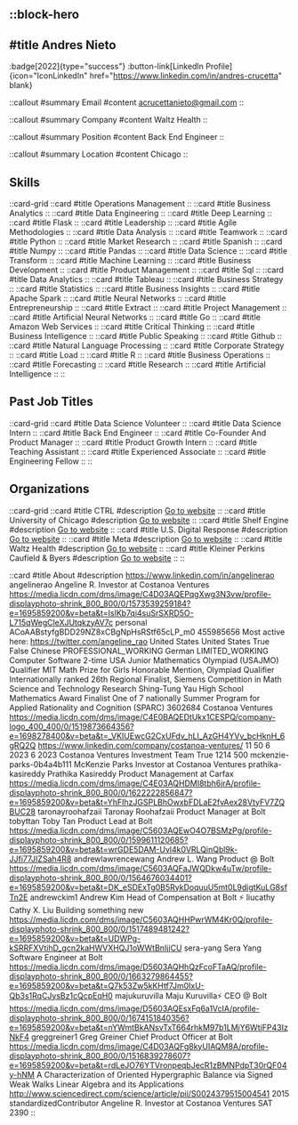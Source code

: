 ::block-hero
---
#title
Andres Nieto
---

:badge[2022]{type="success"}
:button-link[LinkedIn Profile]{icon="IconLinkedIn" href="https://www.linkedin.com/in/andres-crucetta" blank}

::callout
#summary
Email
#content
acrucettanieto@gmail.com
::

::callout
#summary
Company
#content
Waltz Health
::

::callout
#summary
Position
#content
Back End Engineer
::

::callout
#summary
Location
#content
Chicago
::

## Skills
::card-grid
::card
#title
Operations Management
::
::card
#title
Business Analytics
::
::card
#title
Data Engineering
::
::card
#title
Deep Learning
::
::card
#title
Flask
::
::card
#title
Leadership
::
::card
#title
Agile Methodologies
::
::card
#title
Data Analysis
::
::card
#title
Teamwork
::
::card
#title
Python
::
::card
#title
Market Research
::
::card
#title
Spanish
::
::card
#title
Numpy
::
::card
#title
Pandas
::
::card
#title
Data Science
::
::card
#title
Transform
::
::card
#title
Machine Learning
::
::card
#title
Business Development
::
::card
#title
Product Management
::
::card
#title
Sql
::
::card
#title
Data Analytics
::
::card
#title
Tableau
::
::card
#title
Business Strategy
::
::card
#title
Statistics
::
::card
#title
Business Insights
::
::card
#title
Apache Spark
::
::card
#title
Neural Networks
::
::card
#title
Entrepreneurship
::
::card
#title
Extract
::
::card
#title
Project Management
::
::card
#title
Artificial Neural Networks
::
::card
#title
Go
::
::card
#title
Amazon Web Services
::
::card
#title
Critical Thinking
::
::card
#title
Business Intelligence
::
::card
#title
Public Speaking
::
::card
#title
Github
::
::card
#title
Natural Language Processing
::
::card
#title
Corporate Strategy
::
::card
#title
Load
::
::card
#title
R
::
::card
#title
Business Operations
::
::card
#title
Forecasting
::
::card
#title
Research
::
::card
#title
Artificial Intelligence
::
::

## Past Job Titles
::card-grid
::card
#title
Data Science Volunteer
::
::card
#title
Data Science Intern
::
::card
#title
Back End Engineer
::
::card
#title
Co-Founder And Product Manager
::
::card
#title
Product Growth Intern
::
::card
#title
Teaching Assistant
::
::card
#title
Experienced Associate
::
::card
#title
Engineering Fellow
::
::

## Organizations
::card-grid
::card
#title
CTRL
#description
[Go to website](ctrl-tv.com)
::
::card
#title
University of Chicago
#description
[Go to website](uchicago.edu)
::
::card
#title
Shelf Engine
#description
[Go to website](shelfengine.com)
::
::card
#title
U.S. Digital Response
#description
[Go to website](usdigitalresponse.org)
::
::card
#title
Meta
#description
[Go to website](meta.com)
::
::card
#title
Waltz Health
#description
[Go to website](waltzhealth.com)
::
::card
#title
Kleiner Perkins Caufield & Byers
#description
[Go to website](kpcb.com)
::
::

::card
#title
About
#description
https://www.linkedin.com/in/angelinerao angelinerao Angeline R. Investor at Costanoa Ventures https://media.licdn.com/dms/image/C4D03AQEPqgXwg3N3vw/profile-displayphoto-shrink_800_800/0/1573539259184?e=1695859200&v=beta&t=IslKb7qi4suSrSXRD5O-L715qWegCleXJUtqkzyAV7c personal ACoAABstyfgBDD29NZ8xCBgNpHsRStf65cLP_m0 455985656 Most active here: https://twitter.com/angeline_rao United States United States True False Chinese PROFESSIONAL_WORKING German LIMITED_WORKING Computer Software 2-time USA Junior Mathematics Olympiad (USAJMO) Qualifier MIT Math Prize for Girls Honorable Mention, Olympiad Qualifier Internationally ranked 26th Regional Finalist, Siemens Competition in Math Science and Technology Research Shing-Tung Yau High School Mathematics Award Finalist One of 7 nationally Summer Program for Applied Rationality and Cognition (SPARC) 3602684 Costanoa Ventures https://media.licdn.com/dms/image/C4E0BAQEDtUkx1CESPQ/company-logo_400_400/0/1519873664356?e=1698278400&v=beta&t=_VKIUEwcG2CxUFdv_hLI_AzGH4YVv_bcHknH_6gRQ2Q https://www.linkedin.com/company/costanoa-ventures/ 11 50 6 2023 6 2023 Costanoa Ventures Investment Team True 1214 500 mckenzie-parks-0b4a4b111 McKenzie Parks Investor at Costanoa Ventures prathika-kasireddy Prathika Kasireddy Product Management at Carfax https://media.licdn.com/dms/image/C4E03AQHDMI8tbh6jrA/profile-displayphoto-shrink_800_800/0/1622222856847?e=1695859200&v=beta&t=YhFIhzJGSPLBhOwxbFDLaE2fvAex28VtyFV7ZQBUC28 taronayroohafzaii Taronay Roohafzaii Product Manager at Bolt tobyttan Toby Tan Product Lead at Bolt https://media.licdn.com/dms/image/C5603AQEwO4O7BSMzPg/profile-displayphoto-shrink_800_800/0/1599611120685?e=1695859200&v=beta&t=wrGDE5DAM-Uvl4k0VRLQinQbl9k-JJfi77JIZSah4R8 andrewlawrencewang Andrew L. Wang Product @ Bolt https://media.licdn.com/dms/image/C5603AQFaJWQDkw4uTw/profile-displayphoto-shrink_800_800/0/1564676034401?e=1695859200&v=beta&t=DK_eSDExTg0B5RykDoquuU5mt0L9digtKuLG8sfTn2E andrewckim1 Andrew Kim Head of Compensation at Bolt ⚡️ liucathy Cathy X. Liu Building something new https://media.licdn.com/dms/image/C5603AQHHPwrWM4Kr0Q/profile-displayphoto-shrink_800_800/0/1517489481242?e=1695859200&v=beta&t=UDWPg-kSRRFXVtihD_gcn2kaHWVXHQJ1oWWtBnIjjCU sera-yang Sera Yang Software Engineer at Bolt https://media.licdn.com/dms/image/D5603AQHhQzFcoFTaAQ/profile-displayphoto-shrink_800_800/0/1663279864455?e=1695859200&v=beta&t=Q7k53Zw5kKHtf7Jm0IxU-Qb3s1RqCJysBz1cQcpEqH0 majukuruvilla Maju Kuruvilla⚡️ CEO @ Bolt https://media.licdn.com/dms/image/D5603AQEsxFq6a1VcIA/profile-displayphoto-shrink_800_800/0/1674151840356?e=1695859200&v=beta&t=nYWmtBkANsvTxT664rhkM97b1LMjY6WtjFP43IzNkF4 greggreiner1 Greg Greiner Chief Product Officer at Bolt https://media.licdn.com/dms/image/C4D03AQFg8kyUIAQM8A/profile-displayphoto-shrink_800_800/0/1516839278607?e=1695859200&v=beta&t=rdLeJO76YTVronpeqbJecR1zBMNPdpT30rQF04y-hNM A Characterization of Oriented Hypergraphic Balance via Signed Weak Walks Linear Algebra and its Applications http://www.sciencedirect.com/science/article/pii/S0024379515004541 2015 standardizedContributor Angeline R. Investor at Costanoa Ventures SAT 2390
::
